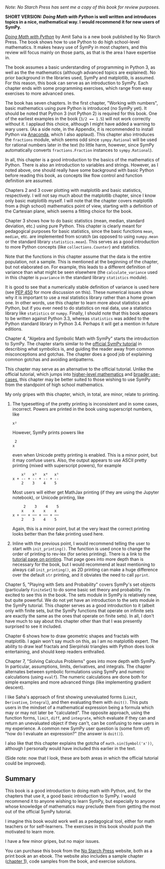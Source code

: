 *Note: No Starch Press has sent me a copy of this book for review purposes.*

**SHORT VERSION: *Doing Math with Python* is well written and introduces
topics in a nice, mathematical way. I would recommend it for new users of
SymPy.**

[*Doing Math with Python*](https://www.nostarch.com/doingmathwithpython) by
Amit Saha is a new book published by No Starch Press. The book shows how to
use Python to do high school-level mathematics. It makes heavy use of SymPy in
most chapters, and this review will focus mainly on those parts, as that is
the area I have expertise in.

The book assumes a basic understanding of programming in Python 3, as well as
the the mathematics (although advanced topics are explained). No prior
background in the libraries used, SymPy and matplotlib, is assumed. For this
reason, this book can serve as an introduction to SymPy. Each chapter ends
with some programming exercises, which range from easy exercises to more
advanced ones.

The book has seven chapters. In the first chapter, "Working with numbers",
basic mathematics using pure Python is introduced (no SymPy yet). It should be
noted that Python 3 (not Python 2) is required for this book. One of the
earliest examples in the book (`3/2 == 1.5`) will not work correctly without
it. I applaud this choice, although I might have added a warning to wary
users. (As a side note, in the Appendix, it is recommended to install Python
via [Anaconda](https://www.continuum.io/downloads), which I also
applaud). This chapter also introduces the `fractions` module, which seems odd
since `sympy.Rational` will be used for rational numbers later in the text (to
little harm, however, since SymPy automatically converts `fractions.Fraction`
instances to `sympy.Rational`).

In all, this chapter is a good introduction to the basics of the mathematics
of Python. There is also an introduction to variables and strings. However, as
I noted above, one should really have some background with basic Python before
reading this book, as concepts like flow control and function definition are
assumed.

Chapters 2 and 3 cover plotting with matplotlib and basic statistics,
respectively. I will not say much about the matplotlib chapter, since I know
only basic matplotlib myself. I will note that the chapter covers matplotlib
from a (high school) mathematics point of view, starting with a definition of
the Cartesian plane, which seems a fitting choice for the book.

Chapter 3 shows how to do basic statistics (mean, median, standard deviation,
etc.) using pure Python. This chapter is clearly meant for pedagogical
purposes for basic statistics, since the basic functions `mean`, `median`,
etc. are implemented from scratch (as opposed to using `numpy.mean` or the
standard library `statistics.mean`). This serves as a good introduction to
more Python concepts (like `collections.Counter`) and statistics.

Note that the functions in this chapter assume that the data is the entire
population, not a sample. This is mentioned at the beginning of the chapter,
but not elaborated on. For example, this leads to a different definition of
variance than what might be seen elsewhere (the `calculate_variance` used in
this chapter is `pvariance` in the standard library `statistics` module).

It is good to see that a numerically stable definition of variance is used
here (see [PEP 450](https://www.python.org/dev/peps/pep-0450/) for more
discussion on this). These numerical issues show why it is important to use a
real statistics library rather than a home grown one. In other words, use this
chapter to learn more about statistics and Python, but if you ever need to do
statistics on real data, use a statistics library like `statistics` or
`numpy`. Finally, I should note that this book appears to be written against
Python 3.3, whereas `statistics` was added to the Python standard library in
Python 3.4. Perhaps it will get a mention in future editions.

Chapter 4, "Algebra and Symbolic Math with SymPy" starts the introduction to
SymPy. The chapter starts similar to the
[official SymPy tutorial](http://docs.sympy.org/latest/tutorial/index.html) in
describing what symbolics is, and guiding the reader away from common
misconceptions and gotchas. The chapter does a good job of explaining common
gotchas and avoiding antipatterns.

This chapter may serve as an alternative to the official tutorial. Unlike the
official tutorial, which jumps into
[higher-level mathematics](http://docs.sympy.org/latest/tutorial/simplification.html#powers)
and [broader use-cases](http://docs.sympy.org/latest/tutorial/matrices.html),
this chapter may be better suited to those wishing to use SymPy from the
standpoint of high school mathematics.

My only gripes with this chapter, which, in total, are minor, relate to printing.

1. The typesetting of the pretty printing is inconsistent and in some cases,
   incorrect. Powers are printed in the book using superscript numbers, like

       x²

   However, SymPy prints powers like

        2
       x

   even when Unicode pretty printing is enabled. This is a minor point, but it
   may confuse users. Also, the output appears to use ASCII pretty printing
   (mixed with superscript powers), for example

           x²   x³   x⁴   x⁵
       x + -- + -- + -- + --
           2    3    4    5

   Most users will either get MathJax printing (if they are using the Jupyter
   notebook), or Unicode printing, like

            2    3    4    5
           x    x    x    x
       x + ── + ── + ── + ──
           2    3    4    5

    Again, this is a minor point, but at the very least the correct printing
    looks better than the fake printing used here.

2. Inline with the previous point, I would recommend telling the user to start
   with `init_printing()`. The function is used once to change the order of
   printing to rev-lex (for series printing). There is a link to the
   [tutorial page on printing](http://docs.sympy.org/latest/tutorial/printing.html). That
   page goes into more depth than is necessary for the book, but I would
   recommend at least mentioning to always call `init_printing()`, as 2D
   printing can make a huge difference over the default `str` printing, and it
   obviates the need to call `pprint`.

Chapter 5, "Playing with Sets and Probability" covers SymPy's set objects
(particularly `FiniteSet`) to do some basic set theory and probability. I'm
excited to see this in the book. The sets module in SymPy is relatively new,
but quite powerful. We do not yet have an introduction to the sets module in
the SymPy tutorial. This chapter serves as a good introduction to it (albeit
only with finite sets, but the SymPy functions that operate on infinite sets
are exactly the same as the ones that operate on finite sets). In all, I don't
have much to say about this chapter other than that I was presently surprised
to see it included.

Chapter 6 shows how to draw geometric shapes and fractals with matplotlib. I
again won't say much on this, as I am no matplotlib expert. The ability to
draw leaf fractals and Sierpiński triangles with Python does look
entertaining, and should keep readers enthralled.

Chapter 7, "Solving Calculus Problems" goes into more depth with SymPy. In
particular, assumptions, limits, derivatives, and integrals.  The chapter
alternates between symbolic formulations using SymPy and numeric
calculations (using `evalf`). The numeric calculations are done both for
simple examples and more advanced things (like implementing gradient descent).


I like Saha's approach of first showing unevaluated forms (`Limit`,
`Derivative`, `Integral`), and then evaluating them with `doit()`. This puts
users in the mindset of a mathematical expression being a formula which may or
may not later be "calculated". The opposite approach, using the function
forms, `limit`, `diff`, and `integrate`, which evaluate if they can and return
an unevaluated object if they can't, can be confusing to new users in my
experience. A common new SymPy user question is (some form of) "how do I
evaluate an expression?" (the answer is `doit()`).

I also like that this chapter explains the gotcha of `math.sin(Symbol('x'))`,
although I personally would have included this earlier in the text.

(Side note: now that I look, these are both areas in which the official
tutorial could be improved).


## Summary

This book is a good introduction to doing math with Python, and, for the
chapters that use it, a good basic introduction to SymPy. I would recommend it
to anyone wishing to learn SymPy, but especially to anyone whose knowledge of
mathematics may preclude them from getting the most out of the official SymPy
tutorial.

I imagine this book would work well as a pedagogical tool, either for math
teachers or for self-learners. The exercises in this book should push the
motivated to learn more.

I have a few minor gripes, but no major issues.

You can purchase this book from the
[No Starch Press](https://www.nostarch.com/doingmathwithpython) website, both
as a print book an an ebook. The website also includes a sample chapter
([chapter 1](https://www.nostarch.com/download/Doing%20Math%20with%20Python_sample_Chapter1.pdf)),
code samples from the book, and exercise solutions.

